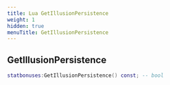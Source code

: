 ```yaml
---
title: Lua GetIllusionPersistence
weight: 1
hidden: true
menuTitle: GetIllusionPersistence
---
```

## GetIllusionPersistence
```lua
statbonuses:GetIllusionPersistence() const; -- bool
```
